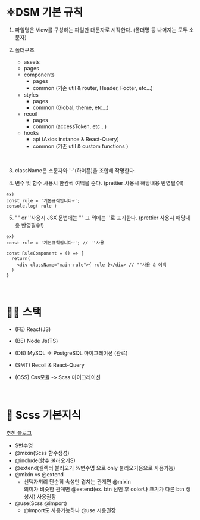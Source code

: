 # ⚛️DSM 기본 규칙

1. 파일명은 View를 구성하는 파일만 대문자로 시작한다. (폴더명 등 나머지는 모두 소문자)

2. 폴더구조
   - assets
   - pages
   - components
     - pages
     - common (기존 util & router, Header, Footer, etc...)
   - styles
     - pages
     - common (Global, theme, etc...)
   - recoil
     - pages
     - common (accessToken, etc...)
   - hooks
     - api (Axios instance & React-Query)
     - common (기존 util & custom functions )

</br>

  3. className은 소문자와 '-'(하이픈)을 조합해 작명한다.

  4. 변수 및 함수 사용시 한칸씩 여백을 준다. (prettier 사용시 해당내용 반영필수!)

```
ex)
const rule = '기본규칙입니다~';
console.log( rule ) 
```
  
  5. "" or ''사용시 JSX 문법에는 "" 그 외에는 ''로 표기한다. (prettier 사용시 해당내용 반영필수!)

```
ex)
const rule = '기본규칙입니다~'; // ''사용

const RuleComponent = () => {  
  return(
    <div className="main-rule">{ rule }</div> // ""사용 & 여백
  )
}
```

</br>

# 👩‍💻 스택
  - (FE) React(JS)
  - (BE) Node Js(TS)
  - (DB) MySQL -> PostgreSQL 마이그레이션 (완료)

  - (SMT) Recoil & React-Query
  - (CSS) Css모듈 -> Scss 마이그레이션

</br>

# 🎨 Scss 기본지식 
[추천 블로그](https://nykim.work/97)

  - $변수명 
  - @mixin(Scss 함수생성)
  - @include(함수 불러오기S)
  - @extend(셀렉터 불러오기 %변수명 으로 only 불러오기용으로 사용가능)
  - @mixin vs @extend 
    - 선택자끼리 단순히 속성만 겹치는 관계면 @mixin </br> 
      의미가 비슷한 관계면 @extend(ex. btn 선언 후 color나 크기가 다른 btn 생성시) 사용권장
  - @use(Scss @import) </br>
    - @import도 사용가능하나 @use 시용권장
  

  </br>